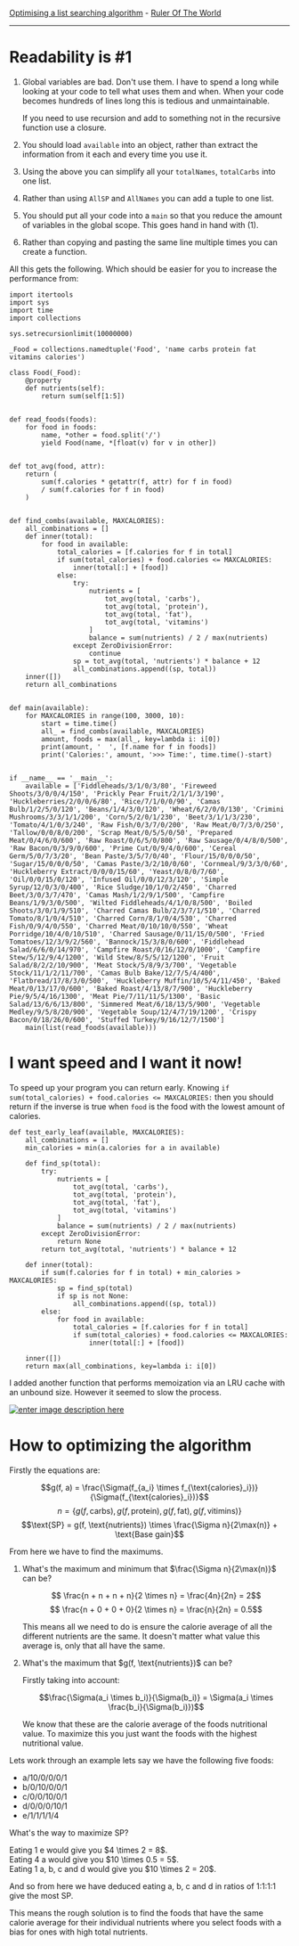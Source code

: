 [Optimising a list searching algorithm](https://codereview.stackexchange.com/q/215626) - [Ruler Of The World](https://codereview.stackexchange.com/users/99681)

---

# Readability is #1

1. Global variables are bad. Don't use them. I have to spend a long while looking at your code to tell what uses them and when. When your code becomes hundreds of lines long this is tedious and unmaintainable.

    If you need to use recursion and add to something not in the recursive function use a closure.

2. You should load `available` into an object, rather than extract the information from it each and every time you use it.
3. Using the above you can simplify all your `totalNames`, `totalCarbs` into one list.
4. Rather than using `AllSP` and `AllNames` you can add a tuple to one list.
5. You should put all your code into a `main` so that you reduce the amount of variables in the global scope. This goes hand in hand with (1).
6. Rather than copying and pasting the same line multiple times you can create a function.

All this gets the following. Which should be easier for you to increase the performance from:

    import itertools
    import sys
    import time
    import collections

    sys.setrecursionlimit(10000000)

    _Food = collections.namedtuple('Food', 'name carbs protein fat vitamins calories')

    class Food(_Food):
        @property
        def nutrients(self):
            return sum(self[1:5])


    def read_foods(foods):
        for food in foods:
            name, *other = food.split('/')
            yield Food(name, *[float(v) for v in other])


    def tot_avg(food, attr):
        return (
            sum(f.calories * getattr(f, attr) for f in food)
            / sum(f.calories for f in food)
        )


    def find_combs(available, MAXCALORIES):
        all_combinations = []
        def inner(total):
            for food in available:
                total_calories = [f.calories for f in total]
                if sum(total_calories) + food.calories <= MAXCALORIES:
                    inner(total[:] + [food])
                else:
                    try:
                        nutrients = [
                            tot_avg(total, 'carbs'),
                            tot_avg(total, 'protein'),
                            tot_avg(total, 'fat'),
                            tot_avg(total, 'vitamins')
                        ]
                        balance = sum(nutrients) / 2 / max(nutrients)
                    except ZeroDivisionError:
                        continue
                    sp = tot_avg(total, 'nutrients') * balance + 12
                    all_combinations.append((sp, total))
        inner([])
        return all_combinations


    def main(available):
        for MAXCALORIES in range(100, 3000, 10):
            start = time.time()
            all_ = find_combs(available, MAXCALORIES)
            amount, foods = max(all_, key=lambda i: i[0])
            print(amount, '  ', [f.name for f in foods])
            print('Calories:', amount, '>>> Time:', time.time()-start)


    if __name__ == '__main__':
        available = ['Fiddleheads/3/1/0/3/80', 'Fireweed Shoots/3/0/0/4/150', 'Prickly Pear Fruit/2/1/1/3/190', 'Huckleberries/2/0/0/6/80', 'Rice/7/1/0/0/90', 'Camas Bulb/1/2/5/0/120', 'Beans/1/4/3/0/120', 'Wheat/6/2/0/0/130', 'Crimini Mushrooms/3/3/1/1/200', 'Corn/5/2/0/1/230', 'Beet/3/1/1/3/230', 'Tomato/4/1/0/3/240', 'Raw Fish/0/3/7/0/200', 'Raw Meat/0/7/3/0/250', 'Tallow/0/0/8/0/200', 'Scrap Meat/0/5/5/0/50', 'Prepared Meat/0/4/6/0/600', 'Raw Roast/0/6/5/0/800', 'Raw Sausage/0/4/8/0/500', 'Raw Bacon/0/3/9/0/600', 'Prime Cut/0/9/4/0/600', 'Cereal Germ/5/0/7/3/20', 'Bean Paste/3/5/7/0/40', 'Flour/15/0/0/0/50', 'Sugar/15/0/0/0/50', 'Camas Paste/3/2/10/0/60', 'Cornmeal/9/3/3/0/60', 'Huckleberry Extract/0/0/0/15/60', 'Yeast/0/8/0/7/60', 'Oil/0/0/15/0/120', 'Infused Oil/0/0/12/3/120', 'Simple Syrup/12/0/3/0/400', 'Rice Sludge/10/1/0/2/450', 'Charred Beet/3/0/3/7/470', 'Camas Mash/1/2/9/1/500', 'Campfire Beans/1/9/3/0/500', 'Wilted Fiddleheads/4/1/0/8/500', 'Boiled Shoots/3/0/1/9/510', 'Charred Camas Bulb/2/3/7/1/510', 'Charred Tomato/8/1/0/4/510', 'Charred Corn/8/1/0/4/530', 'Charred Fish/0/9/4/0/550', 'Charred Meat/0/10/10/0/550', 'Wheat Porridge/10/4/0/10/510', 'Charred Sausage/0/11/15/0/500', 'Fried Tomatoes/12/3/9/2/560', 'Bannock/15/3/8/0/600', 'Fiddlehead Salad/6/6/0/14/970', 'Campfire Roast/0/16/12/0/1000', 'Campfire Stew/5/12/9/4/1200', 'Wild Stew/8/5/5/12/1200', 'Fruit Salad/8/2/2/10/900', 'Meat Stock/5/8/9/3/700', 'Vegetable Stock/11/1/2/11/700', 'Camas Bulb Bake/12/7/5/4/400', 'Flatbread/17/8/3/0/500', 'Huckleberry Muffin/10/5/4/11/450', 'Baked Meat/0/13/17/0/600', 'Baked Roast/4/13/8/7/900', 'Huckleberry Pie/9/5/4/16/1300', 'Meat Pie/7/11/11/5/1300', 'Basic Salad/13/6/6/13/800', 'Simmered Meat/6/18/13/5/900', 'Vegetable Medley/9/5/8/20/900', 'Vegetable Soup/12/4/7/19/1200', 'Crispy Bacon/0/18/26/0/600', 'Stuffed Turkey/9/16/12/7/1500']
        main(list(read_foods(available)))

# I want speed and I want it now!

To speed up your program you can return early. Knowing `if sum(total_calories) + food.calories <= MAXCALORIES:` then you should return if the inverse is true when `food` is the food with the lowest amount of calories.

    def test_early_leaf(available, MAXCALORIES):
        all_combinations = []
        min_calories = min(a.calories for a in available)

        def find_sp(total):
            try:
                nutrients = [
                    tot_avg(total, 'carbs'),
                    tot_avg(total, 'protein'),
                    tot_avg(total, 'fat'),
                    tot_avg(total, 'vitamins')
                ]
                balance = sum(nutrients) / 2 / max(nutrients)
            except ZeroDivisionError:
                return None
            return tot_avg(total, 'nutrients') * balance + 12

        def inner(total):
            if sum(f.calories for f in total) + min_calories > MAXCALORIES:
                sp = find_sp(total)
                if sp is not None:
                    all_combinations.append((sp, total))
            else:
                for food in available:
                    total_calories = [f.calories for f in total]
                    if sum(total_calories) + food.calories <= MAXCALORIES:
                        inner(total[:] + [food])

        inner([])
        return max(all_combinations, key=lambda i: i[0])

I added another function that performs memoization via an LRU cache with an unbound size. However it seemed to slow the process.

[![enter image description here][1]][1]

# How to optimizing the algorithm

Firstly the equations are:

$$g(f, a) = \frac{\Sigma(f_{a_i} \times f_{\text{calories}_i})}{\Sigma(f_{\text{calories}_i})}$$
$$n = \{g(f, \text{carbs}), g(f, \text{protein}), g(f, \text{fat}), g(f, \text{vitimins})\}$$
$$\text{SP} = g(f, \text{nutrients}) \times \frac{\Sigma n}{2\max(n)} + \text{Base gain}$$

From here we have to find the maximums. 

1. What's the maximum and minimum that \$\frac{\Sigma n}{2\max(n)}\$ can be?

    $$ \frac{n + n + n + n}{2 \times n} = \frac{4n}{2n} = 2$$
    $$ \frac{n + 0 + 0 + 0}{2 \times n} = \frac{n}{2n} = 0.5$$

    This means all we need to do is ensure the calorie average of all the different nutrients are the same. It doesn't matter what value this average is, only that all have the same.

2. What's the maximum that \$g(f, \text{nutrients})\$ can be?

    Firstly taking into account:

    $$\frac{\Sigma(a_i \times b_i)}{\Sigma(b_i)} = \Sigma(a_i \times \frac{b_i}{\Sigma(b_i)})$$

    We know that these are the calorie average of the foods nutritional value. To maximize this you just want the foods with the highest nutritional value.

Lets work through an example lets say we have the following five foods:

 - a/10/0/0/0/1
 - b/0/10/0/0/1
 - c/0/0/10/0/1
 - d/0/0/0/10/1
 - e/1/1/1/1/4

What's the way to maximize SP?

Eating 1 e would give you \$4 \times 2 = 8\$.  
Eating 4 a would give you \$10 \times 0.5 = 5\$.  
Eating 1 a, b, c and d would give you \$10 \times 2 = 20\$.

And so from here we have deduced eating a, b, c and d in ratios of 1:1:1:1 give the most SP.

This means the rough solution is to find the foods that have the same calorie average for their individual nutrients where you select foods with a bias for ones with high total nutrients.


  [1]: https://i.stack.imgur.com/PhJL3.png